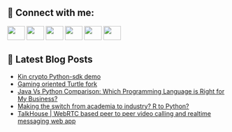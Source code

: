## 🔎 Connect with me:
[<img height="32" width="40" src="https://cdn.jsdelivr.net/npm/simple-icons@v5/icons/telegram.svg" />](https://t.me/bullbesh)
[<img height="32" width="40" src="https://cdn.jsdelivr.net/npm/simple-icons@v5/icons/vk.svg" />](https://vk.com/bullbesh)
[<img height="32" width="40" src="https://cdn.jsdelivr.net/npm/simple-icons@v5/icons/twitter.svg" />](https://twitter.com/bullbesh1)
[<img height="32" width="40" src="https://cdn.jsdelivr.net/npm/simple-icons@v5/icons/instagram.svg" />](https://www.instagram.com/bullbesh)
[<img height="32" width="40" src="https://cdn.jsdelivr.net/npm/simple-icons@v5/icons/reddit.svg" />](https://www.reddit.com/user/bullbesh)
[<img height="32" width="40" src="https://cdn.jsdelivr.net/npm/simple-icons@v5/icons/youtube.svg" />](https://www.youtube.com/channel/UCtfjRs6uzgq5mfm8S06WTcg)

## 📕 Latest Blog Posts
<!-- BLOG-POST-LIST:START -->
- [Kin crypto Python-sdk demo](https://www.reddit.com/r/Python/comments/u7saa5/kin_crypto_pythonsdk_demo/)
- [Gaming oriented Turtle fork](https://www.reddit.com/r/Python/comments/u7s0vo/gaming_oriented_turtle_fork/)
- [Java Vs Python Comparison: Which Programming Language is Right for My Business?](https://www.reddit.com/r/Python/comments/u7rvi0/java_vs_python_comparison_which_programming/)
- [Making the switch from academia to industry? R to Python?](https://www.reddit.com/r/Python/comments/u7qtvf/making_the_switch_from_academia_to_industry_r_to/)
- [TalkHouse | WebRTC based peer to peer video calling and realtime messaging web app](https://www.reddit.com/r/Python/comments/u7qlbz/talkhouse_webrtc_based_peer_to_peer_video_calling/)
<!-- BLOG-POST-LIST:END -->
